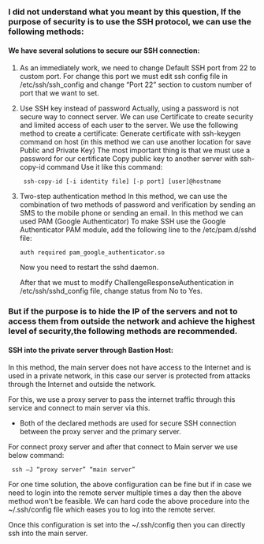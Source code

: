 ###  I did not understand what you meant by this question, If the purpose of security is to use the SSH protocol, we can use the following methods:
#### We have several solutions to secure our SSH connection:
1. As an immediately work, we need to change Default SSH port from 22 to custom port.
For change this port we must edit ssh config file in /etc/ssh/ssh_config and change “Port 22” section to custom number of port that we want to set.
2. Use SSH key instead of password
	Actually, using a password is not secure way to connect server. We can use Certificate to create security and limited access of each user to the server. 
	We use the following method to create a certificate:
	Generate certificate with ssh-keygen command on host (in this method we can use another location for save Public and Private Key) 
		The most important thing is that we must use a password for our certificate
      	Copy public key to another server with ssh-copy-id command 
        	Use it like this command:
		
		ssh-copy-id [-i identity file] [-p port] [user]@hostname 
3. Two-step authentication method
	In this method, we can use the combination of two methods of password and verification by sending an SMS to the mobile phone or sending an email.
	In this method we can used PAM (Google Authenticator)
	To make SSH use the Google Authenticator PAM module, add the following line to the /etc/pam.d/sshd file:
	
	``` auth required pam_google_authenticator.so ```
	 
	Now you need to restart the sshd daemon.
	
	After that we must to modify ChallengeResponseAuthentication in /etc/ssh/sshd_config file, change status from No to Yes.	

### But if the purpose is to hide the IP of the servers and not to access them from outside the network and achieve the highest level of security,the following methods are recommended.
#### SSH into the private server through Bastion Host:
	
In this method, the main server does not have access to the Internet and is used in a private network, in this case our server is protected from attacks through the Internet and outside the network.

For this, we use a proxy server to pass the internet traffic through this service and connect to main server via this.
- Both of the declared methods are used for secure SSH connection between the proxy server and the primary server. 

For connect proxy server and after that connect to Main server we use below command:

	 ssh –J “proxy server” “main server”

For one time solution, the above configuration can be fine but if in case we need to login into the remote server multiple times a day then the above method won’t be feasible. We can hard code the above procedure into the ~/.ssh/config file which eases you to log into the remote server.

Once this configuration is set into the ~/.ssh/config then you can directly ssh into the main server.

